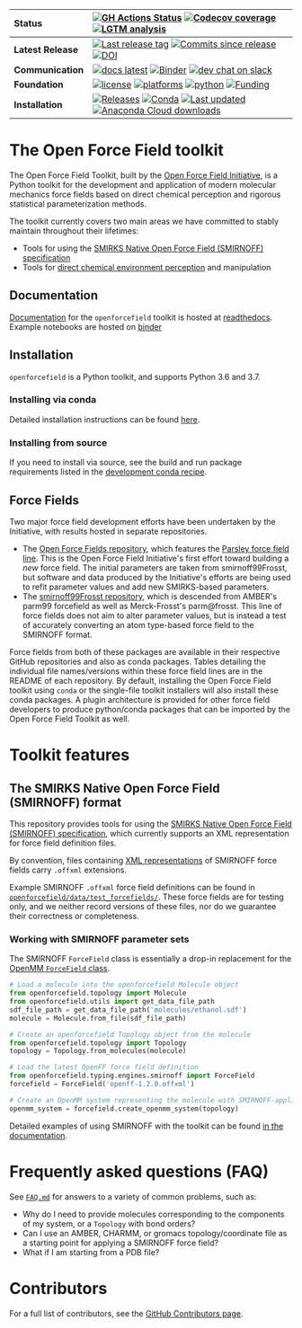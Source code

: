 | **Status** | [![GH Actions Status](https://github.com/openforcefield/openforcefield/workflows/CI/badge.svg)](https://github.com/openforcefield/openforcefield/actions?query=branch%3Amaster+workflow%3ACI)  [![Codecov coverage](https://img.shields.io/codecov/c/github/openforcefield/openforcefield.svg?logo=Codecov&logoColor=white)](https://codecov.io/gh/openforcefield/openforcefield) [![LGTM analysis](https://img.shields.io/lgtm/grade/python/g/openforcefield/openforcefield.svg?logo=lgtm&logoWidth=18)](https://lgtm.com/projects/g/openforcefield/openforcefield/context:python) |
| :------ | :------- |
| **Latest Release** | [![Last release tag](https://img.shields.io/github/release-pre/openforcefield/openforcefield.svg)](https://github.com/openforcefield/openforcefield/releases)  [![Commits since release](https://img.shields.io/github/commits-since/openforcefield/openforcefield/0.8.3.svg)](https://github.com/openforcefield/openforcefield/releases/tag/0.8.3) [![DOI](https://zenodo.org/badge/DOI/10.5281/zenodo.4429313.svg)](https://doi.org/10.5281/zenodo.4429313) |
| **Communication** | [![docs latest](https://img.shields.io/badge/docs-latest-5077AB.svg?logo=read%20the%20docs)](https://open-forcefield-toolkit.readthedocs.io/en/latest/) [![Binder](https://mybinder.org/badge_logo.svg)](https://mybinder.org/v2/gh/openforcefield/openforcefield/master?filepath=%2Fexamples%2F) [![dev chat on slack](https://img.shields.io/badge/dev_chat-on_slack-808493.svg?logo=slack)](https://join.slack.com/t/openforcefieldgroup/shared_invite/enQtNjA4MTMxMDg0MDAxLWY3Y2Q5NDY4MmU1OTIzMDhiYzFjOWFkZGFjN2Y4N2Q4OTRkOWNjODVhMDMxMzkwMDcxNDA5MjYyNjJjYjE2NTM) |
| **Foundation** | [![license](https://img.shields.io/github/license/openforcefield/openforcefield.svg)](https://opensource.org/licenses/MIT) [![platforms](https://img.shields.io/badge/Platforms-Linux%2C%20MacOS-orange.svg)](https://open-forcefield-toolkit.readthedocs.io/en/latest/installation.html) [![python](https://img.shields.io/badge/python-3.6%2C%203.7-blue.svg)](https://open-forcefield-toolkit.readthedocs.io/en/latest/installation.html) [![Funding](https://img.shields.io/badge/Funding-Open%20Force%20Field%20Consortium-brightgreen.svg)](http://openforcefield.org) |
| **Installation** | [![Releases](https://img.shields.io/badge/obtain-latest-green.svg)](https://github.com/openforcefield/openforcefield/releases) [![Conda](https://img.shields.io/conda/v/omnia/openforcefield.svg)](https://anaconda.org/omnia/openforcefield) [![Last updated](https://anaconda.org/omnia/openforcefield/badges/latest_release_relative_date.svg)](https://anaconda.org/omnia/openforcefield) [![Anaconda Cloud downloads](https://anaconda.org/omnia/openforcefield/badges/downloads.svg)](https://anaconda.org/omnia/openforcefield) |

# The Open Force Field toolkit

The Open Force Field Toolkit, built by the [Open Force Field Initiative](http://openforcefield.org), is a Python toolkit for the development and application of modern molecular mechanics force fields based on direct chemical perception and rigorous statistical parameterization methods.

The toolkit currently covers two main areas we have committed to stably maintain throughout their lifetimes:
* Tools for using the [SMIRKS Native Open Force Field (SMIRNOFF) specification](https://open-forcefield-toolkit.readthedocs.io/en/latest/smirnoff.html)
* Tools for [direct chemical environment perception](https://dx.doi.org/10.1021/acs.jctc.8b00640) and manipulation

## Documentation

[Documentation](https://open-forcefield-toolkit.readthedocs.io/en/latest/) for the `openforcefield` toolkit is hosted at [readthedocs](https://open-forcefield-toolkit.readthedocs.io/en/latest). Example notebooks are hosted on [binder](https://mybinder.org/v2/gh/openforcefield/openforcefield/master?filepath=%2Fexamples%2F)

## Installation

`openforcefield` is a Python toolkit, and supports Python 3.6 and 3.7.

### Installing via conda

Detailed installation instructions can be found [here](https://open-forcefield-toolkit.readthedocs.io/en/latest/installation.html).

### Installing from source

If you need to install via source, see the build and run package requirements listed in the [development conda recipe](https://github.com/openforcefield/openforcefield/blob/master/devtools/conda-recipe/meta.yaml).

## Force Fields

Two major force field development efforts have been undertaken by the Initiative, with results hosted in separate repositories.

* The [Open Force Fields repository](https://github.com/openforcefield/openforcefields/), which features the [Parsley force field line](https://openforcefield.org/community/news/general/introducing-openforcefield-1.0/). This is the Open Force Field Initiative's first effort toward building a _new_ force field. The initial parameters are taken from smirnoff99Frosst, but software and data produced by the Initiative's efforts are being used to refit parameter values and add new SMIRKS-based parameters.
* The [smirnoff99Frosst repository](https://github.com/openforcefield/smirnoff99Frosst/), which is descended from AMBER's parm99 forcefield as well as Merck-Frosst's parm@frosst. This line of force fields does not aim to alter parameter values, but is instead a test of accurately converting an atom type-based force field to the SMIRNOFF format.

Force fields from both of these packages are available in their respective GitHub repositories and also as conda packages. Tables detailing the individual file names/versions within these force field lines are in the README of each repository. By default, installing the Open Force Field toolkit using `conda` or the single-file toolkit installers will also install these conda packages. A plugin architecture is provided for other force field developers to produce python/conda packages that can be imported by the Open Force Field Toolkit as well.

# Toolkit features

## The SMIRKS Native Open Force Field (SMIRNOFF) format

This repository provides tools for using the [SMIRKS Native Open Force Field (SMIRNOFF) specification](https://open-forcefield-toolkit.readthedocs.io/en/latest/smirnoff.html), which currently supports an XML representation for force field definition files.

By convention, files containing [XML representations](https://en.wikipedia.org/wiki/XML) of SMIRNOFF force fields carry `.offxml` extensions.

Example SMIRNOFF `.offxml` force field definitions can be found in [`openforcefield/data/test_forcefields/`](https://github.com/openforcefield/openforcefield/tree/master/openforcefield/data/test_forcefields). These force fields are for testing only, and we neither record versions of these files, nor do we guarantee their correctness or completeness.

### Working with SMIRNOFF parameter sets

The SMIRNOFF `ForceField` class is essentially a drop-in replacement for the [OpenMM `ForceField` class](http://docs.openmm.org/latest/api-python/generated/simtk.openmm.app.forcefield.ForceField.html#simtk.openmm.app.forcefield.ForceField).

```python
# Load a molecule into the openforcefield Molecule object
from openforcefield.topology import Molecule
from openforcefield.utils import get_data_file_path
sdf_file_path = get_data_file_path('molecules/ethanol.sdf')
molecule = Molecule.from_file(sdf_file_path)

# Create an openforcefield Topology object from the molecule
from openforcefield.topology import Topology
topology = Topology.from_molecules(molecule)

# Load the latest OpenFF force field definition
from openforcefield.typing.engines.smirnoff import ForceField
forcefield = ForceField('openff-1.2.0.offxml')

# Create an OpenMM system representing the molecule with SMIRNOFF-applied parameters
openmm_system = forcefield.create_openmm_system(topology)

```
Detailed examples of using SMIRNOFF with the toolkit can be found [in the documentation](https://open-forcefield-toolkit.readthedocs.io/en/latest/examples.html).

# Frequently asked questions (FAQ)

See [`FAQ.md`](FAQ.md) for answers to a variety of common problems, such as:
* Why do I need to provide molecules corresponding to the components of my system, or a `Topology` with bond orders?
* Can I use an AMBER, CHARMM, or gromacs topology/coordinate file as a starting point for applying a SMIRNOFF force field?
* What if I am starting from a PDB file?

# Contributors

For a full list of contributors, see the [GitHub Contributors page](https://github.com/openforcefield/openforcefield/graphs/contributors).

